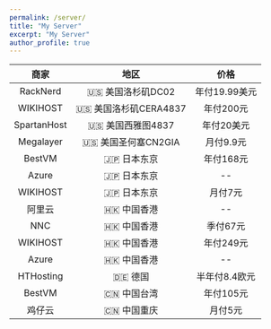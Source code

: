 ```yaml
---
permalink: /server/
title: "My Server"
excerpt: "My Server"
author_profile: true
---
```


|商家|地区|价格|
|:--:|:--:|:--:|
|RackNerd|🇺🇸 美国洛杉矶DC02|年付19.99美元|
|WIKIHOST|🇺🇸 美国洛杉矶CERA4837|年付200元|
|SpartanHost|🇺🇸 美国西雅图4837|年付20美元|
|Megalayer|🇺🇸 美国圣何塞CN2GIA|月付9.9元|
|BestVM|🇯🇵 日本东京|年付168元|
|Azure|🇯🇵 日本东京|--|
|WIKIHOST|🇯🇵 日本东京|月付7元|
|阿里云|🇭🇰 中国香港|--|
|NNC|🇭🇰 中国香港|季付67元|
|WIKIHOST|🇭🇰 中国香港|年付249元|
|Azure|🇭🇰 中国香港|--|
|HTHosting|🇩🇪 德国|半年付8.4欧元|
|BestVM|🇨🇳 中国台湾|年付105元|
|鸡仔云|🇨🇳 中国重庆|月付5元|